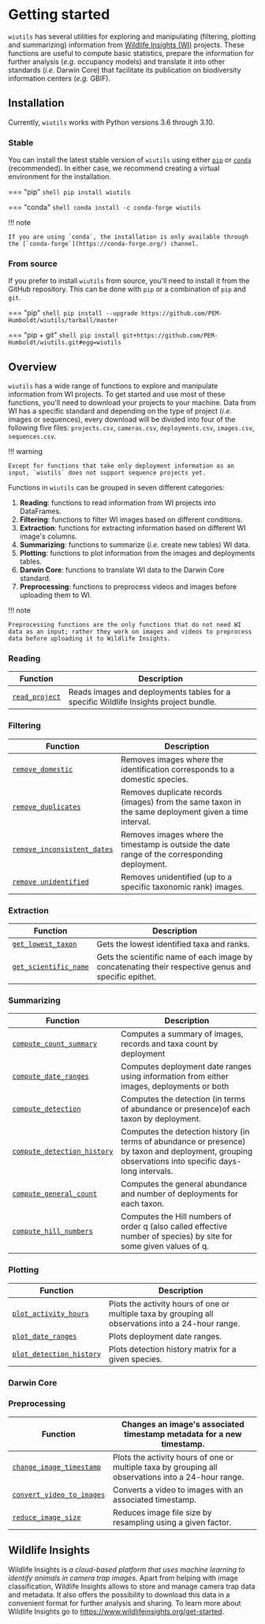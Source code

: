# Getting started

`wiutils` has several utilities for exploring and manipulating (filtering, plotting and summarizing) information from [Wildlife Insights (WI)](https://www.wildlifeinsights.org/) projects. These functions are useful to compute basic statistics, prepare the information for further analysis (*e.g.* occupancy models) and translate it into other standards (*i.e.* Darwin Core) that facilitate its publication on biodiversity information centers (*e.g.* GBIF).

## Installation
Currently, `wiutils` works with Python versions 3.6 through 3.10.

### Stable
You can install the latest stable version of `wiutils` using either [`pip`](https://pip.pypa.io) or [`conda`](https://docs.conda.io) (recommended). In either case, we recommend creating a virtual environment for the installation.

=== "pip"
    ```shell
    pip install wiutils
    ```

=== "conda"
    ```shell
    conda install -c conda-forge wiutils
    ```

!!! note

    If you are using `conda`, the installation is only available through the [`conda-forge`](https://conda-forge.org/) channel.

### From source
If you prefer to install `wiutils` from source, you'll need to install it from the GitHub repository. This can be done with `pip` or a combination of `pip` and `git`.

=== "pip"
    ```shell
    pip install --upgrade https://github.com/PEM-Humboldt/wiutils/tarball/master
    ```

=== "pip + git"
    ```shell
    pip install git+https://github.com/PEM-Humboldt/wiutils.git#egg=wiutils
    ```

## Overview
`wiutils` has a wide range of functions to explore and manipulate information from WI projects. To get started and use most of these functions, you'll need to download your projects to your machine. Data from WI has a specific standard and depending on the type of project (*i.e.* images or sequences), every download will be divided into four of the following five files: `projects.csv`, `cameras.csv`, `deployments.csv`, `images.csv`, `sequences.csv`.

!!! warning

    Except for functions that take only deployment information as an input, `wiutils` does not support sequence projects yet.

Functions in `wiutils` can be grouped in seven different categories:

1. **Reading**: functions to read information from WI projects into DataFrames.
2. **Filtering**: functions to filter WI images based on different conditions.
3. **Extraction**: functions for extracting information based on different WI image's columns.
4. **Summarizing**: functions to summarize (*i.e.* create new tables) WI data.
5. **Plotting**: functions to plot information from the images and deployments tables.
6. **Darwin Core**: functions to translate WI data to the Darwin Core standard.
7. **Preprocessing**: functions to preprocess videos and images before uploading them to WI.

!!! note

    Preprocessing functions are the only functions that do not need WI data as an input; rather they work on images and videos to preprocess data before uploading it to Wildlife Insights.

### Reading
| Function                                                  | Description                                                                          |
|-----------------------------------------------------------|--------------------------------------------------------------------------------------|
| [`read_project`](reference/reading/#wiutils.read_project) | Reads images and deployments tables for a specific Wildlife Insights project bundle. |

### Filtering
| Function                                                                              | Description                                                                                          |
|---------------------------------------------------------------------------------------|------------------------------------------------------------------------------------------------------|
| [`remove_domestic`](reference/filtering/#wiutils.remove_domestic)                     | Removes images where the identification corresponds to a domestic species.                           |
| [`remove_duplicates`](reference/filtering/#wiutils.remove_duplicates)                 | Removes duplicate records (images) from the same taxon in the same deployment given a time interval. |
| [`remove_inconsistent_dates`](reference/filtering/#wiutils.remove_inconsistent_dates) | Removes images where the timestamp is outside the date range of the corresponding deployment.        |
| [`remove unidentified`](reference/filtering/#wiutils.remove_unidentified)             | Removes unidentified (up to a specific taxonomic rank) images.                                       |

### Extraction
| Function                                                                   | Description                                                                                          |
|----------------------------------------------------------------------------|------------------------------------------------------------------------------------------------------|
| [`get_lowest_taxon`](reference/extraction/#wiutils.get_lowest_taxon)       | Gets the lowest identified taxa and ranks.                                                           |
| [`get_scientific_name`](reference/extraction/#wiutils.get_scientific_name) | Gets the scientific name of each image by concatenating their respective genus and specific epithet. |

### Summarizing
| Function                                                                                | Description                                                                                                                                          |
|-----------------------------------------------------------------------------------------|------------------------------------------------------------------------------------------------------------------------------------------------------|
| [`compute_count_summary`](reference/summarizing/#wiutils.compute_count_summary)         | Computes a summary of images, records and taxa count by deployment                                                                                   |
| [`compute_date_ranges`](reference/summarizing/#wiutils.compute_date_ranges)             | Computes deployment date ranges using information from either images, deployments or both                                                            |
| [`compute_detection`](reference/summarizing/#wiutils.compute_detection)                 | Computes the detection (in terms of abundance or presence)of each taxon by deployment.                                                               |
| [`compute_detection_history`](reference/summarizing/#wiutils.compute_detection_history) | Computes the detection history (in terms of abundance or presence) by taxon and deployment, grouping observations into specific days-long intervals. |
| [`compute_general_count`](reference/summarizing/#wiutils.compute_general_count)         | Computes the general abundance and number of deployments for each taxon.                                                                             |
| [`compute_hill_numbers`](reference/summarizing/#wiutils.compute_hill_numbers)           | Computes the Hill numbers of order q (also called effective number of species) by site for some given values of q.                                   |

### Plotting
| Function                                                                       | Description                                                                                         |
|--------------------------------------------------------------------------------|-----------------------------------------------------------------------------------------------------|
| [`plot_activity_hours`](reference/plotting/#wiutils.plot_activity_hours)       | Plots the activity hours of one or multiple taxa by grouping all observations into a 24-hour range. |
| [`plot_date_ranges`](reference/plotting/#wiutils.plot_date_ranges)             | Plots deployment date ranges.                                                                       |
| [`plot_detection_history`](reference/plotting/#wiutils.plot_detection_history) | Plots detection history matrix for a given species.                                                 |

### Darwin Core


### Preprocessing
| Function                                                                              | Changes an image's associated timestamp metadata for a new timestamp.                               |
|---------------------------------------------------------------------------------------|-----------------------------------------------------------------------------------------------------|
| [`change_image_timestamp`](reference/preprocessing/#wiutils.change_image_timestamp)   | Plots the activity hours of one or multiple taxa by grouping all observations into a 24-hour range. |
| [`convert_video_to_images`](reference/preprocessing/#wiutils.convert_video_to_images) | Converts a video to images with an associated timestamp.                                            |
| [`reduce_image_size`](reference/preprocessing/#wiutils.reduce_image_size)             | Reduces image file size by resampling using a given factor.                                         |

## Wildlife Insights
Wildlife Insights is *a cloud-based platform that uses machine learning to identify animals in camera trap images*. Apart from helping with image classification, Wildlife Insights allows to store and manage camera trap data and metadata. It also offers the possibility to download this data in a convenient format for further analysis and sharing. To learn more about Wildlife Insights go to <https://www.wildlifeinsights.org/get-started>.


